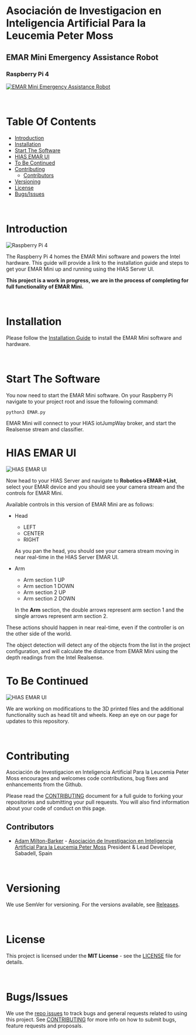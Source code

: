# Asociación de Investigacion en Inteligencia Artificial Para la Leucemia Peter Moss
## EMAR Mini Emergency Assistance Robot
### Raspberry Pi 4
[![EMAR Mini Emergency Assistance Robot](../../Media/Images/EMAR-Mini.png)](https://github.com/LeukemiaAiResearch/EMAR-Mini)

&nbsp;

# Table Of Contents

- [Introduction](#introduction)
- [Installation](#installation)
- [Start The Software](#start-the-software)
- [HIAS EMAR UI](#hias-emar-ui)
- [To Be Continued](#to-be-continued)
- [Contributing](#contributing)
    - [Contributors](#contributors)
- [Versioning](#versioning)
- [License](#license)
- [Bugs/Issues](#bugs-issues)

&nbsp;

# Introduction

![Raspberry Pi 4](Media/Images/raspberry-pi-4-ncs2.jpg)

The Raspberry Pi 4 homes the EMAR Mini software and powers the Intel hardware. This guide will provide a link to the installation guide and steps to get your EMAR Mini up and running using the HIAS Server UI.

__This project is a work in progress, we are in the process of completing for full functionality of EMAR Mini.__

&nbsp;

# Installation

Please follow the [Installation Guide](Documentation/Installation.md) to install the EMAR Mini software and hardware.

&nbsp;

# Start The Software

You now need to start the EMAR Mini software. On your Raspberry Pi navigate to your project root and issue the following command:

```
python3 EMAR.py
```

EMAR Mini will connect to your HIAS iotJumpWay broker, and start the Realsense stream and classifier.

# HIAS EMAR UI

![HIAS EMAR UI](Media/Images/hias-emar-ui.jpg)

Now head to your HIAS Server and navigate to **Robotics->EMAR->List**, select your EMAR device and you should see your camera stream and the controls for EMAR Mini.

Available controls in this version of EMAR Mini are as follows:

- Head
  - LEFT
  - CENTER
  - RIGHT

  As you pan the head, you should see your camera stream moving in near real-time in the HIAS Server EMAR UI.

- Arm
  - Arm section 1 UP
  - Arm section 1 DOWN
  - Arm section 2 UP
  - Arm section 2 DOWN

  In the **Arm** section, the double arrows represent arm section 1 and the single arrows represent arm section 2.

These actions should happen in near real-time, even if the controller is on the other side of the world.

The object detection will detect any of the objects from the list in the project configuration, and will calculate the distance from EMAR Mini using the depth readings from the Intel Realsense.

# To Be Continued

![HIAS EMAR UI](Media/Images/emar-mini.jpg)

We are working on modifications to the 3D printed files and the additional functionality such as head tilt and wheels. Keep an eye on our page for updates to this repository.

&nbsp;

# Contributing

Asociación de Investigacion en Inteligencia Artificial Para la Leucemia Peter Moss encourages and welcomes code contributions, bug fixes and enhancements from the Github.

Please read the [CONTRIBUTING](../../CONTRIBUTING.md "CONTRIBUTING") document for a full guide to forking your repositories and submitting your pull requests. You will also find information about your code of conduct on this page.

## Contributors

- [Adam Milton-Barker](https://www.leukemiaairesearch.com/association/volunteers/adam-milton-barker "Adam Milton-Barker") - [Asociación de Investigacion en Inteligencia Artificial Para la Leucemia Peter Moss](https://www.leukemiaairesearch.com "Asociación de Investigacion en Inteligencia Artificial Para la Leucemia Peter Moss") President & Lead Developer, Sabadell, Spain

&nbsp;

# Versioning

We use SemVer for versioning. For the versions available, see [Releases](../../releases "Releases").

&nbsp;

# License

This project is licensed under the **MIT License** - see the [LICENSE](../../LICENSE "LICENSE") file for details.

&nbsp;

# Bugs/Issues

We use the [repo issues](../../issues "repo issues") to track bugs and general requests related to using this project. See [CONTRIBUTING](../../CONTRIBUTING.md "CONTRIBUTING") for more info on how to submit bugs, feature requests and proposals.